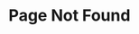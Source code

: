 ---
title: "Page Not Found"
layout: single
excerpt: "Page not found!"
sitemap: false
permalink: /404.html
---